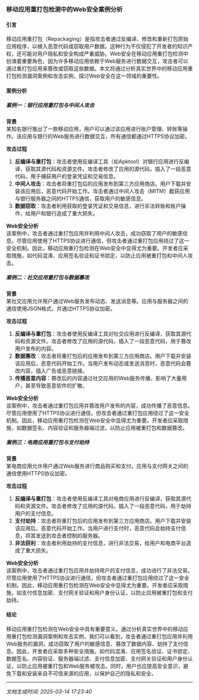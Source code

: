 ### 移动应用重打包检测中的Web安全案例分析

#### 引言

移动应用重打包（Repackaging）是指攻击者通过反编译、修改和重新打包原始应用程序，以植入恶意代码或窃取用户数据。这种行为不仅侵犯了开发者的知识产权，还可能对用户隐私和安全构成严重威胁。Web安全在移动应用重打包检测中扮演着重要角色，因为许多移动应用依赖于Web服务进行数据交互，攻击者可以通过重打包应用来篡改或窃取这些数据。本文将通过分析真实世界中的移动应用重打包检测漏洞案例和攻击实例，探讨Web安全在这一领域的重要性。

#### 案例分析

##### 案例一：银行应用重打包与中间人攻击

**背景**  
某知名银行推出了一款移动应用，用户可以通过该应用进行账户管理、转账等操作。该应用与银行的Web服务进行数据交互，所有通信都通过HTTPS协议加密。

**攻击过程**  
1. **反编译与重打包**：攻击者使用反编译工具（如Apktool）对银行应用进行反编译，获取其源代码和资源文件。攻击者修改了应用的源代码，插入了一段恶意代码，用于捕获用户的登录凭证和交易信息。
2. **中间人攻击**：攻击者将重打包后的应用发布到第三方应用商店。用户下载并安装该应用后，恶意代码开始工作。攻击者通过中间人攻击（MITM）截获应用与银行服务器之间的HTTPS通信，获取用户的敏感信息。
3. **数据窃取**：攻击者利用获取的登录凭证和交易信息，进行非法转账和账户操作，给用户和银行造成了重大损失。

**Web安全分析**  
该案例中，攻击者通过重打包应用并利用中间人攻击，成功窃取了用户的敏感信息。尽管应用使用了HTTPS协议进行通信，但攻击者通过重打包应用绕过了这一安全机制。因此，移动应用重打包检测在Web安全中显得尤为重要。开发者应采取措施，如代码混淆、应用签名验证和证书锁定，以防止应用被重打包和中间人攻击。

##### 案例二：社交应用重打包与数据篡改

**背景**  
某社交应用允许用户通过Web服务发布动态、发送消息等。应用与服务器之间的通信使用JSON格式，并通过HTTPS协议加密。

**攻击过程**  
1. **反编译与重打包**：攻击者使用反编译工具对社交应用进行反编译，获取其源代码和资源文件。攻击者修改了应用的源代码，插入了一段恶意代码，用于篡改用户发布的内容。
2. **数据篡改**：攻击者将重打包后的应用发布到第三方应用商店。用户下载并安装该应用后，恶意代码开始工作。当用户发布动态或发送消息时，恶意代码会篡改内容，插入广告或恶意链接。
3. **传播恶意内容**：篡改后的内容通过社交应用的Web服务传播，影响了大量用户，甚至导致恶意软件的扩散。

**Web安全分析**  
该案例中，攻击者通过重打包应用并篡改用户发布的内容，成功传播了恶意信息。尽管应用使用了HTTPS协议进行通信，但攻击者通过重打包应用绕过了这一安全机制。因此，移动应用重打包检测在Web安全中显得尤为重要。开发者应采取措施，如数据签名、内容验证和服务器端过滤，以防止应用被重打包和数据篡改。

##### 案例三：电商应用重打包与支付劫持

**背景**  
某电商应用允许用户通过Web服务进行商品购买和支付。应用与支付网关之间的通信使用HTTPS协议加密。

**攻击过程**  
1. **反编译与重打包**：攻击者使用反编译工具对电商应用进行反编译，获取其源代码和资源文件。攻击者修改了应用的源代码，插入了一段恶意代码，用于劫持用户的支付信息。
2. **支付劫持**：攻击者将重打包后的应用发布到第三方应用商店。用户下载并安装该应用后，恶意代码开始工作。当用户进行支付时，恶意代码会劫持支付信息，将其发送到攻击者控制的服务器。
3. **非法获利**：攻击者利用劫持的支付信息，进行非法交易，给用户和电商平台造成了重大损失。

**Web安全分析**  
该案例中，攻击者通过重打包应用并劫持用户的支付信息，成功进行了非法交易。尽管应用使用了HTTPS协议进行通信，但攻击者通过重打包应用绕过了这一安全机制。因此，移动应用重打包检测在Web安全中显得尤为重要。开发者应采取措施，如支付信息加密、支付网关验证和用户身份认证，以防止应用被重打包和支付劫持。

#### 结论

移动应用重打包检测在Web安全中具有重要意义。通过分析真实世界中的移动应用重打包检测漏洞案例和攻击实例，我们可以看到，攻击者通过重打包应用并利用Web服务的漏洞，成功窃取了用户的敏感信息、篡改了数据内容、劫持了支付信息。因此，开发者应采取多种安全措施，如代码混淆、应用签名验证、证书锁定、数据签名、内容验证、服务器端过滤、支付信息加密、支付网关验证和用户身份认证，以防止应用被重打包和Web服务被攻击。同时，用户也应提高安全意识，避免下载和安装来自不可信来源的应用，以保护自己的隐私和安全。

---

*文档生成时间: 2025-03-14 17:23:40*




